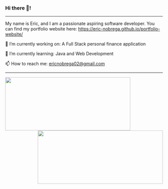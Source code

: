 ### Hi there 👋!

---

My name is Eric, and I am a passionate aspiring software developer. You can find my portfolio website here: https://eric-nobrega.github.io/portfolio-website/


🔭 I’m currently working on: A Full Stack personal finance application
 
 
🌱 I’m currently learning: Java and Web Development
 
 
📫 How to reach me: ericnobrega02@gmail.com

---

<a href="https://github.com/Eric-Nobrega/github-readme-stats">
  <img align="center" src="https://github-readme-stats.vercel.app/api/top-langs/?username=Eric-Nobrega&theme=tokyonight&layout=compact&hide=css" width="400" height="170"/>
</a>
<a href="https://github.com/Eric-Nobrega/convoychat">
  <img align="right" src="https://github-readme-stats.vercel.app/api?username=Eric-Nobrega&theme=tokyonight&show_icons=true" width="400" height="170"/>
</a>
